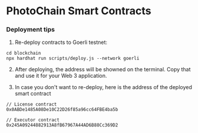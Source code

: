 # PhotoChain Smart Contracts

### Deployment tips

1. Re-deploy contracts to Goerli testnet:

```
cd blockchain
npx hardhat run scripts/deploy.js --network goerli
```

2. After deploying, the address will be showned on the terminal. Copy that and use it for your Web 3 application.

3. In case you don't want to re-deploy, here is the address of the deployed smart contract

```
// License contract
0x0ABDe1485A08De10C22D26f85a96cc64FBE4ba5b

// Executor contract
0x245A09244882913A8fB67967A44AD6B88Cc369D2
```

